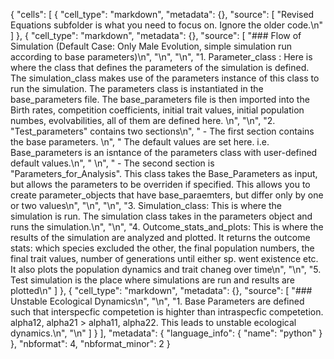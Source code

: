 {
 "cells": [
  {
   "cell_type": "markdown",
   "metadata": {},
   "source": [
    "Revised Equations subfolder is what you need to focus on. Ignore the older code.\n"
   ]
  },
  {
   "cell_type": "markdown",
   "metadata": {},
   "source": [
    "### Flow of Simulation (Default Case: Only Male Evolution, simple simulation run according to base parameters)\n",
    "\n",
    "\n",
    "1. Parameter_class : Here is where the class that defines the parameters of the simulation is defined. The simulation_class makes use of the parameters instance of this class to run the simulation. The parameters class is instantiated in the base_parameters file. The base_parameters file is then imported into the Birth rates, competition coefficients, initial trait values, initial population numbes, evolvabilities, all of them are defined here. \n",
    "\n",
    "2. \"Test_parameters\" contains two sections\n",
    "    - The first section contains the base parameters. \n",
    "            The default values are set here. i.e. Base_parameters is an isntance of the parameters class with user-defined default values.\n",
    "    \n",
    "    - The second section is \"Parameters_for_Analysis\". This class takes the Base_Parameters as input, but allows the parameters to be overriden if specified. This allows you to create parameter_objects that have base_paraemters, but differ only by one or two values\n",
    "\n",
    "\n",
    "3. Simulation_class: This is where the simulation is run. The simulation class takes in the parameters object and runs the simulation.\n",
    "\n",
    "4. Outcome_stats_and_plots: This is where the results of the simulation are analyzed and plotted. It returns the outcome stats: which species excluded the other, the final population numbers, the final trait values,  number of generations until either sp. went existence etc. It also plots the population dynamics and trait chaneg over time\n",
    "\n",
    "5. Test simulation is the place where simulations are run and results are plotted\n"
   ]
  },
  {
   "cell_type": "markdown",
   "metadata": {},
   "source": [
    "### Unstable Ecological Dynamics\n",
    "\n",
    "1. Base Parameters are defined such that interspecfic competetion is highter than intraspecfic competetion. alpha12, alpha21 > alpha11, alpha22. This leads to unstable ecological dynamics.\n",
    "\n"
   ]
  }
 ],
 "metadata": {
  "language_info": {
   "name": "python"
  }
 },
 "nbformat": 4,
 "nbformat_minor": 2
}
